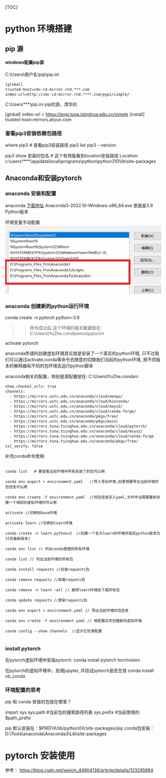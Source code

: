 
[TOC]

# python 环境搭建


## pip 源

#### windows配置pip源 

C:\Users\用户名\pip\pip.ini

```
[global]
trusted-host=cmc-cd-mirror.rnd.***.com
index-url=http://cmc-cd-mirror.rnd.****.com/pypi/simple/
```


C:\Users\***\pip.ini    pip的源，清华的

[global]
	index-url = https://pypi.tuna.tsinghua.edu.cn/simple
[install]
    trusted-host=mirrors.aliyun.com

### 查看pip3安装依赖包路径

where pip3  # 查看pip3安装路径
pip3 list
pip3 --version


pip3 show 安装的包名  # 这个有用能看到location安装路径
    Location: c:\users\****\appdata\local\programs\python\python310\lib\site-packages


## Anaconda和安装pytorch


### anaconda 安装和配置
anaconda [下载地址](https://www.anaconda.com/products/distribution#download-section)
Anaconda3-2022.10-Windows-x86_64.exe 里面是3.9 Python版本

环境变量手动配置
![配置anaconda环境变量](./assets/01_anaconda_environment_var.png)

### anaconda 创建新的python运行环境

conda create -n pytorch python=3.9   
>>命令成功后,这个环境的相关数据放在: C:\Users\YuZhe\.conda\envs\pytorch

activate pytorch

anaconda所谓的创建虚拟环境其实就是安装了一个真实的python环境, 只不过我们可以通过activate,conda等命令去随意的切换我们当前的python环境, 用不同版本的解释器和不同的包环境去运行python脚本

anaconda相关的配置，特别是源配置放在: C:\Users\YuZhe\.condarc

```
show_channel_urls: true
channels:
  - https://mirrors.ustc.edu.cn/anaconda/cloud/menpo/
  - https://mirrors.ustc.edu.cn/anaconda/cloud/bioconda/
  - https://mirrors.ustc.edu.cn/anaconda/cloud/msys2/
  - https://mirrors.ustc.edu.cn/anaconda/cloud/conda-forge/
  - https://mirrors.ustc.edu.cn/anaconda/pkgs/free/
  - https://mirrors.ustc.edu.cn/anaconda/pkgs/main/
  - https://mirrors.tuna.tsinghua.edu.cn/anaconda/cloud/pytorch/
  - https://mirrors.tuna.tsinghua.edu.cn/anaconda/cloud/msys2/
  - https://mirrors.tuna.tsinghua.edu.cn/anaconda/cloud/conda-forge
  - https://mirrors.tuna.tsinghua.edu.cn/anaconda/pkgs/free/
ssl_verify: false
```



补充conda命令使用:

```

conda list   # 要查看当前环境中所有安装了的包可以用

conda env export > environment.yaml   //导入导出环境,如果想要导出当前环境的包信息可以用

conda env create -f environment.yaml  //将包信息存入yaml,文件中当需要重新创建一个相同的虚拟环境时可以用

activate //切换到base环境

activate learn //切换到learn环境

conda create -n learn python=3  //创建一个名为learn的环境并指定python版本为3(的最新版本)

conda env list // 列出conda管理的所有环境

conda list // 列出当前环境的所有包

conda install requests //安装requests包

conda remove requests //卸载requets包

conda remove -n learn –all // 删除learn环境及下属所有包

conda update requests //更新requests包

conda env export > environment.yaml // 导出当前环境的包信息

conda env create -f environment.yaml // 用配置文件创建新的虚拟环境

conda config --show channels  //显示它的源配置


```

### install pytorch 

在pytorch虚拟环境中安装pytorch:
conda install pytorch torchvision


在pytorch的虚拟环境中，启用jupyter, 并验证pytorch是否生效
conda install nb_conda



### 环境配置的思考
pip 和 conda 安装的包放在哪里？

import sys
sys.path  #当前包的搜索路径列表
sys.prefix  #当前使用的 $path_prefix



pip 默认安装在：$PREFIX/lib/pythonXX/site-packages/pip
conda包安装：D:\Tools\anaconda\Anaconda3\Lib\site-packages


# pytorch 安装使用

参考：
https://blog.csdn.net/weixin_44904136/article/details/123285884









